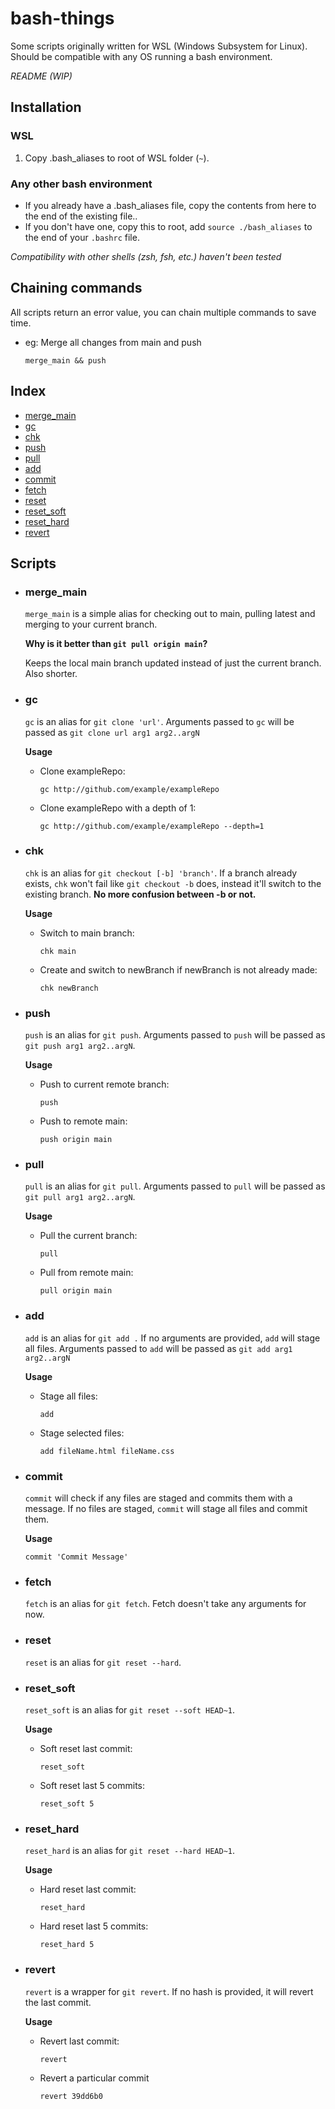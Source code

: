 # bash-things

Some scripts originally written for WSL (Windows Subsystem for Linux). Should be compatible with any OS running a bash environment.

*README (WIP)*

## Installation

### WSL
1. Copy .bash_aliases to root of WSL folder (`~`).

### Any other bash environment
- If you already have a .bash_aliases file, copy the contents from here to the end of the existing file..
- If you don't have one, copy this to root, add `source ./bash_aliases` to the end of your `.bashrc` file.

*Compatibility with other shells (zsh, fsh, etc.) haven't been tested*

## Chaining commands

All scripts return an error value, you can chain multiple commands to save time.

- eg: Merge all changes from main and push
  ```
  merge_main && push
  ```

## Index
- [merge_main](#merge_main)
- [gc](#gc)
- [chk](#chk)
- [push](#push)
- [pull](#pull)
- [add](#add)
- [commit](#commit)
- [fetch](#fetch)
- [reset](#reset)
- [reset_soft](#reset_soft)
- [reset_hard](#reset_hard)
- [revert](#revert)

## Scripts

- ### merge_main
  `merge_main` is a simple alias for checking out to main, pulling latest and merging to your current branch.

  **Why is it better than `git pull origin main`?**

  Keeps the local main branch updated instead of just the current branch. Also shorter.

- ### gc
  `gc` is an alias for `git clone 'url'`. Arguments passed to `gc` will be passed as `git clone url arg1 arg2..argN`

  **Usage**

  - Clone exampleRepo:
    ```
    gc http://github.com/example/exampleRepo
    ```

  - Clone exampleRepo with a depth of 1:
    ```
    gc http://github.com/example/exampleRepo --depth=1
    ```

- ### chk
  `chk` is an alias for `git checkout [-b] 'branch'`. If a branch already exists, `chk` won't fail like `git checkout -b` does, instead it'll switch to the existing branch. **No more confusion between -b or not.**

  **Usage**

  - Switch to main branch:
    ```
    chk main
    ```

  - Create and switch to newBranch if newBranch is not already made:
    ```
    chk newBranch
    ```

- ### push
  `push` is an alias for `git push`. Arguments passed to `push` will be passed as `git push arg1 arg2..argN`.

  **Usage**

  - Push to current remote branch:
    ```
    push
    ```

  - Push to remote main:
    ```
    push origin main
    ```

- ### pull
  `pull` is an alias for `git pull`. Arguments passed to `pull` will be passed as `git pull arg1 arg2..argN`.

  **Usage**

  - Pull the current branch: 
    ```
    pull
    ```

  - Pull from remote main:
    ```
    pull origin main
    ```

- ### add
  `add` is an alias for `git add .` If no arguments are provided, `add` will stage all files. Arguments passed to `add` will be passed as `git add arg1 arg2..argN`

  **Usage**

  - Stage all files:
    ```
    add
    ```

  - Stage selected files:
    ```
    add fileName.html fileName.css
    ```

- ### commit
  `commit` will check if any files are staged and commits them with a message. If no files are staged, `commit` will stage all files and commit them.

  **Usage**

    ```
    commit 'Commit Message'
    ```

- ### fetch
  `fetch` is an alias for `git fetch`. Fetch doesn't take any arguments for now.

- ### reset
  `reset` is an alias for `git reset --hard`.

- ### reset_soft
  `reset_soft` is an alias for `git reset --soft HEAD~1`.

  **Usage**

    - Soft reset last commit:
      ```
      reset_soft
      ```

    - Soft reset last 5 commits:
      ```
      reset_soft 5
      ```

- ### reset_hard
  `reset_hard` is an alias for `git reset --hard HEAD~1`.

  **Usage**

    - Hard reset last commit:
      ```
      reset_hard
      ```

    - Hard reset last 5 commits:
      ```
      reset_hard 5
      ```

- ### revert
  `revert` is a wrapper for `git revert`. If no hash is provided, it will revert the last commit.

  **Usage**

    - Revert last commit:
      ```
      revert
      ```
    - Revert a particular commit
      ```
      revert 39dd6b0
      ```
